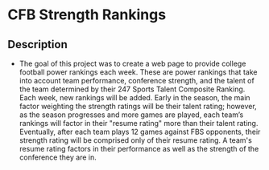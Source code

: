 # CFB Strength Rankings

## Description
 - The goal of this project was to create a web page to provide college football power rankings each week. These are power rankings that take into account team performance, conference strength, and the talent of the team determined by their 247 Sports Talent Composite Ranking. Each week, new rankings will be added. Early in the season, the main factor weighting the strength ratings will be their talent rating; however, as the season progresses and more games are played, each team’s rankings will factor in their "resume rating" more than their talent rating. Eventually, after each team plays 12 games against FBS opponents, their strength rating will be comprised only of their resume rating. A team's resume rating factors in their performance as well as the strength of the conference they are in. 

 